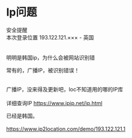 # Ip问题


安全提醒<br />
本次登录位置 193.122.121.××× - 英国<br />
<br />
<br />
明明是韩国ip，为什么会被网站识别错<img src="static/image/smiley/yct/003.gif" smilieid="50" border="0" alt="" /> 

常有的，广播IP，被识别错误！<br />
<br />
<img src="static/image/smiley/default/lol.gif" smilieid="12" border="0" alt="" /><img src="static/image/smiley/default/lol.gif" smilieid="12" border="0" alt="" /><img src="static/image/smiley/default/lol.gif" smilieid="12" border="0" alt="" />

广播IP，没来得及更新吧，loc不知道用的哪的IP库<br />
<br />
详细查询IP https://www.ipip.net/ip.html<img src="static/image/smiley/yct/010.gif" smilieid="41" border="0" alt="" />

已经是韩国。<br />
<br />
<a href="https://www.ip2location.com/demo/193.122.121.1" target="_blank">https://www.ip2location.com/demo/193.122.121.1</a>
